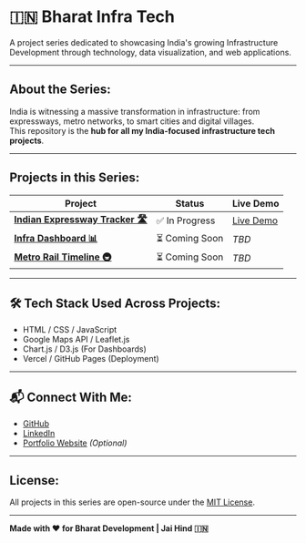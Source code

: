 # 🇮🇳 Bharat Infra Tech 

A project series dedicated to showcasing India's growing Infrastructure Development through technology, data visualization, and web applications.

---

##  About the Series:

India is witnessing a massive transformation in infrastructure: from expressways, metro networks, to smart cities and digital villages.  
This repository is the **hub for all my India-focused infrastructure tech projects**.

---

##  Projects in this Series:

| Project | Status | Live Demo |
|---|---|---|
| **[Indian Expressway Tracker 🛣️](https://github.com/YourUsername/indian-expressway-tracker)** | ✅ In Progress | [Live Demo]([https://YourLiveLink](https://indian-expressway-tracker.vercel.app/)) |
| **[Infra Dashboard 📊](https://github.com/YourUsername/infra-dashboard)** | ⏳ Coming Soon | _TBD_ |
| **[Metro Rail Timeline 🚇](https://github.com/YourUsername/metro-timeline)** | ⏳ Coming Soon | _TBD_ |

---

## 🛠️ Tech Stack Used Across Projects:

- HTML / CSS / JavaScript
- Google Maps API / Leaflet.js
- Chart.js / D3.js (For Dashboards)
- Vercel / GitHub Pages (Deployment)

---

## 📬 Connect With Me:

- [GitHub](https://github.com/YourUsername)
- [LinkedIn](https://www.linkedin.com/in/YourLinkedInProfile)
- [Portfolio Website](https://YourPortfolioLink) _(Optional)_

---

##  License:

All projects in this series are open-source under the [MIT License](LICENSE).

---

**Made with ❤️ for Bharat Development | Jai Hind 🇮🇳**

